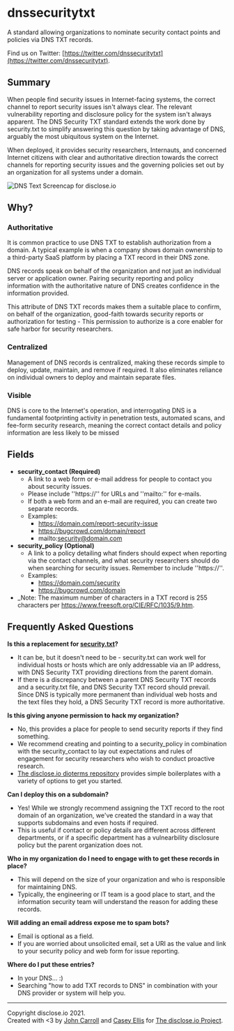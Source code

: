 # dnssecuritytxt 
A standard allowing organizations to nominate security contact points and policies via DNS TXT records.  

Find us on Twitter: [https://twitter.com/dnssecuritytxt](https://twitter.com/dnssecuritytxt).  

## Summary  

When people find security issues in Internet-facing systems, the correct channel to report security issues isn't always clear. The relevant vulnerability reporting and disclosure policy for the system isn't always apparent. The DNS Security TXT standard extends the work done by security.txt to simplify answering this question by taking advantage of DNS, arguably the most ubiquitous system on the Internet.

When deployed, it provides security researchers, Internauts, and concerned Internet citizens with clear and authoritative direction towards the correct channels for reporting security issues and the governing policies set out by an organization for all systems under a domain.  

![DNS Text Screencap for disclose.io](https://github.com/disclose/dnssecuritytxt/raw/main/docs/dnssecuritytxt.png)

## Why?  

### Authoritative  

It is common practice to use DNS TXT to establish authorization from a domain. A typical example is when a company shows domain ownership to a third-party SaaS platform by placing a TXT record in their DNS zone.

DNS records speak on behalf of the organization and not just an individual server or application owner. Pairing security reporting and policy information with the authoritative nature of DNS creates confidence in the information provided. 

This attribute of DNS TXT records makes them a suitable place to confirm, on behalf of the organization, good-faith towards security reports or authorization for testing - This permission to authorize is a core enabler for safe harbor for security researchers.

### Centralized  

Management of DNS records is centralized, making these records simple to deploy, update, maintain, and remove if required. It also eliminates reliance on individual owners to deploy and maintain separate files.

### Visible  

DNS is core to the Internet's operation, and interrogating DNS is a fundamental footprinting activity in penetration tests, automated scans, and fee-form security research, meaning the correct contact details and policy information are less likely to be missed 


## Fields  

- **security_contact (Required)**
  - A link to a web form or e-mail address for people to contact you about security issues. 
  - Please include ''https://'' for URLs and ''mailto:'' for e-mails.
  - If both a web form and an e-mail are required, you can create two separate records.
  - Examples:
    - https://domain.com/report-security-issue
    - https://bugcrowd.com/domain/report
    - mailto:security@domain.com
- **security_policy (Optional)**
  - A link to a policy detailing what finders should expect when reporting via the contact channels, and what security researchers should do when searching for security issues. Remember to include ''https://''. 
  - Examples:
    - https://domain.com/security
    - https://bugcrowd.com/domain
- _Note: The maximum number of characters in a TXT record is 255 characters per https://www.freesoft.org/CIE/RFC/1035/9.htm.

## Frequently Asked Questions
**Is this a replacement for [security.txt](https://securitytxt.org)?**  
- It can be, but it doesn't need to be - security.txt can work well for individual hosts or hosts which are only addressable via an IP address, with DNS Security TXT providing directions from the parent domain.
- If there is a discrepancy between a parent DNS Security TXT records and a security.txt file, and DNS Security TXT record should prevail.
Since DNS is typically more permanent than individual web hosts and the text files they hold, a DNS Security TXT record is more authoritative.

**Is this giving anyone permission to hack my organization?**  
- No, this provides a place for people to send security reports if they find something. 
- We recommend creating and pointing to a security_policy in combination with the security_contact to lay out expectations and rules of engagement for security researchers who wish to conduct proactive research. 
- [The disclose.io dioterms repository](https://github.com/disclose/dioterms) provides simple boilerplates with a variety of options to get you started.

**Can I deploy this on a subdomain?**  
- Yes! While we strongly recommend assigning the TXT record to the root domain of an organization, we've created the standard in a way that supports subdomains and even hosts if required. 
- This is useful if contact or policy details are different across different departments, or if a specific department has a vulnearbility disclosure policy but the parent organization does not.  

**Who in my organization do I need to engage with to get these records in place?**
- This will depend on the size of your organization and who is responsible for maintaining DNS. 
- Typically, the engineering or IT team is a good place to start, and the information security team will understand the reason for adding these records.

**Will adding an email address expose me to spam bots?**  
- Email is optional as a field. 
- If you are worried about unsolicited email, set a URI as the value and link to your security policy and web form for issue reporting.

**Where do I put these entries?**  
- In your DNS… :) 
- Searching "how to add TXT records to DNS" in combination with your DNS provider or system will help you.

---

Copyright disclose.io 2021.  
Created with <3 by [John Carroll](https://twitter.com/yosignals) and [Casey Ellis](https://twitter.com/caseyjohnellis) for [The disclose.io Project](https://disclose.io).   
